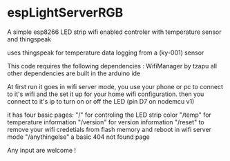# espLightServerRGB
A simple esp8266 LED strip wifi enabled controler with temperature sensor and thingspeak

uses thingspeak for temperature data logging from a (ky-001) sensor

This code requires the following dependencies :
WifiManager by tzapu
all other dependencies are built in the arduino ide

At first run it goes in wifi server mode, you use your phone or pc to connect to it's wifi
and the set it up for your home wifi configuration. then you connect to it's ip to turn on or off the LED (pin D7 on nodemcu v1)

it has four basic pages:
"/" for controling the LED strip color
"/temp" for temperature information
"/version" for version information
"/reset" to remove your wifi credetials from flash memory and reboot in wifi server mode
"/anythingelse" a basic 404 not found page

Any input are welcome !

